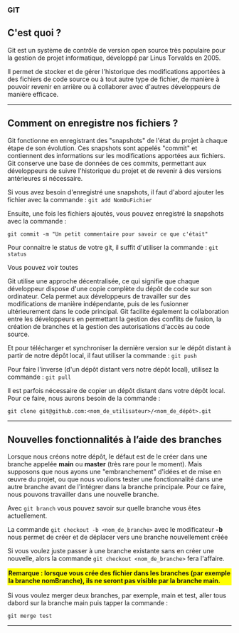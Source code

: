 ### GIT

## C'est quoi ?

Git est un système de contrôle de version open source très populaire pour la gestion de projet informatique, développé par Linus Torvalds en 2005. 

Il permet de stocker et de gérer l'historique des modifications apportées à des fichiers de code source ou à tout autre type de fichier, de manière à pouvoir revenir en arrière ou à collaborer avec d'autres développeurs de manière efficace.

***

## Comment on enregistre nos fichiers ?
Git fonctionne en enregistrant des "snapshots" de l'état du projet à chaque étape de son évolution. Ces snapshots sont appelés "commit" et contiennent des informations sur les modifications apportées aux fichiers. Git conserve une base de données de ces commits, permettant aux développeurs de suivre l'historique du projet et de revenir à des versions antérieures si nécessaire.

Si vous avez besoin d'enregistré une snapshots, il faut d'abord ajouter les fichier avec la commande : 
`git add NomDuFichier`

Ensuite, une fois les fichiers ajoutés, vous pouvez enregistré la snapshots avec la commande : 

`git commit -m "Un petit commentaire pour savoir ce que c'était"`

Pour connaitre le status de votre git, il suffit d'utiliser la commande : `git status`

Vous pouvez voir toutes 

Git utilise une approche décentralisée, ce qui signifie que chaque développeur dispose d'une copie complète du dépôt de code sur son ordinateur. Cela permet aux développeurs de travailler sur des modifications de manière indépendante, puis de les fusionner ultérieurement dans le code principal. Git facilite également la collaboration entre les développeurs en permettant la gestion des conflits de fusion, la création de branches et la gestion des autorisations d'accès au code source.

Et pour télécharger et synchroniser la dernière version sur le dépôt distant à partir de notre dépôt local, il faut utiliser la commande : `git push`

Pour faire l'inverse (d'un dépôt distant vers notre dépôt local), utilisez la commande : 
`git pull`

Il est parfois nécessaire de copier un dépôt distant dans votre dépôt local. Pour ce faire, nous aurons besoin de la commande :

`git clone git@github.com:<nom_de_utilisateur>/<nom_de_dépôt>.git`

***

## Nouvelles fonctionnalités à l’aide des branches

Lorsque nous créons notre dépôt, le défaut est de le créer dans une branche appelée **main** ou **master** (très rare pour le moment). Mais supposons que nous ayons une "embranchement" d'idées et de mise en œuvre du projet, ou que nous voulions tester une fonctionnalité dans une autre branche avant de l'intégrer dans la branche principale. Pour ce faire, nous pouvons travailler dans une nouvelle branche.

Avec `git branch` vous pouvez savoir sur quelle branche vous êtes actuellement.

La commande `git checkout -b <nom_de_branche>` avec le modificateur **-b** nous permet de créer et de déplacer vers une branche nouvellement créée 

Si vous voulez juste passer à une branche existante sans en créer une nouvelle, alors la commande `git checkout <nom_de_branche>` fera l'affaire.

<div style = "border:2px solid yellow; background-color:yellow; font-weight:bold;"> Remarque : lorsque vous crée des fichier dans les branches (par exemple la branche nomBranche), ils ne seront pas visible par la branche main.</div>

Si vous voulez merger deux branches, par exemple, main et test, aller tous dabord sur la branche main puis tapper la commande : 

`git merge test`

***
